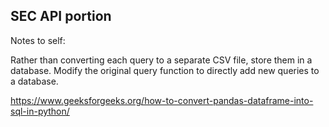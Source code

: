 ## SEC API portion

Notes to self:

Rather than converting each query to a separate CSV file, store them in a database. Modify the original query function to directly add new queries to a database.

https://www.geeksforgeeks.org/how-to-convert-pandas-dataframe-into-sql-in-python/